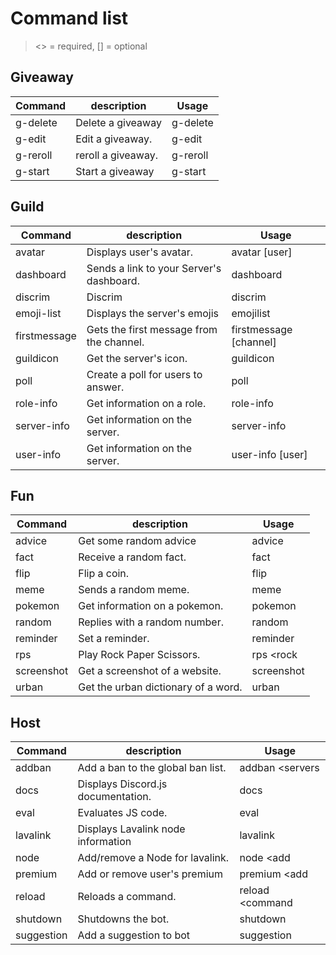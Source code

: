 # Command list
><> = required, [] = optional

## Giveaway
|	Command	| description	| Usage
|---------------|--------------------|--------------|
| g-delete	|	Delete a giveaway	|	g-delete <messageID>	|
| g-edit	|	Edit a giveaway.	|	g-edit <messageID> <AddedTime> <newWinnerCount> <NewPrize>	|
| g-reroll	|	reroll a giveaway.	|	g-reroll <messageID>	|
| g-start	|	Start a giveaway	|	g-start <time> <Number of winners> <prize>	|


## Guild
|	Command	| description	| Usage
|---------------|--------------------|--------------|
| avatar	|	Displays user's avatar.	|	avatar [user]	|
| dashboard	|	Sends a link to your Server's dashboard.	|	dashboard	|
| discrim	|	Discrim	|	discrim <discriminator>	|
| emoji-list	|	Displays the server's emojis	|	emojilist	|
| firstmessage	|	Gets the first message from the channel.	|	firstmessage [channel]	|
| guildicon	|	Get the server's icon.	|	guildicon	|
| poll	|	Create a poll for users to answer.	|	poll <question>	|
| role-info	|	Get information on a role.	|	role-info <role>	|
| server-info	|	Get information on the server.	|	server-info	|
| user-info	|	Get information on the server.	|	user-info [user]	|


## Fun
|	Command	| description	| Usage
|---------------|--------------------|--------------|
| advice	|	Get some random advice	|	advice	|
| fact	|	Receive a random fact.	|	fact	|
| flip	|	Flip a coin.	|	flip	|
| meme	|	Sends a random meme.	|	meme	|
| pokemon	|	Get information on a pokemon.	|	pokemon <pokemon>	|
| random	|	Replies with a random number.	|	random <LowNum> <HighNum>	|
| reminder	|	Set a reminder.	|	reminder <time> <information>	|
| rps	|	Play Rock Paper Scissors.	|	rps <rock | paper | scissors>	|
| screenshot	|	Get a screenshot of a website.	|	screenshot <url>	|
| urban	|	Get the urban dictionary of a word.	|	urban <word>	|


## Host
|	Command	| description	| Usage
|---------------|--------------------|--------------|
| addban	|	Add a ban to the global ban list.	|	addban <userID> <servers | commands> <reason>	|
| docs	|	Displays Discord.js documentation.	|	docs <query>	|
| eval	|	Evaluates JS code.	|	eval <code>	|
| lavalink	|	Displays Lavalink node information	|	lavalink	|
| node	|	Add/remove a Node for lavalink.	|	node <add | remove> [host] [password] [port]	|
| premium	|	Add or remove user's premium	|	premium <add | remove> <user | guild> <ID> [time]	|
| reload	|	Reloads a command.	|	reload <command | event>	|
| shutdown	|	Shutdowns the bot.	|	shutdown	|
| suggestion	|	Add a suggestion to bot	|	suggestion <title> - <description> - <plugin>	|
| system	|	Displays the bots statistics	|	status	|
| test	|	For testing new commands and features	|	test	|
| update	|	Sends an update to bot's guild.	|	update	|


## Image
|	Command	| description	| Usage
|---------------|--------------------|--------------|
| blurpify	|	Blurpify an image.	|	blurpify [file]	|
| captcha	|	Create a captcha image.	|	captcha	|
| cat	|	Have a nice picture of a cat.	|	cat	|
| changemymind	|	Create a change my mind image.	|	changemymind <text>	|
| clyde	|	Create a fake Clyde message.	|	clyde <text>	|
| deepfry	|	Deepfry an image.	|	deepfry [file]	|
| dog	|	Have a nice picture of a dog.	|	dog	|
| generate	|	Generate a custom image.	|	generate <option> [image]	|
| image	|	Finds an image based on the topic.	|	image <topic>	|
| phcomment	|	Create a fake Pornhub comment.	|	phcomment [user] <text>	|
| qrcode	|	Create a QR code.	|	qrcode <text | file>	|
| ship	|	Create a ship image.	|	ship <user1> [user2]	|
| stickbug	|	Create a stickbug meme.	|	stickbug [file]	|
| threats	|	Creates a threat meme.	|	threats [image]	|
| twitter	|	Create a fake Twitter tweet.	|	twitter [user] <text>	|
| whowouldwin	|	Create a whowouldwin image.	|	whowouldwin <user1> [user2]	|


## Level
|	Command	| description	| Usage
|---------------|--------------------|--------------|
| leaderboard	|	Displays the Servers's level leaderboard.	|	leaderboard	|
| rank	|	Shows your rank/Level.	|	level [username]	|


## Misc
|	Command	| description	| Usage
|---------------|--------------------|--------------|
| about	|	Information about me.	|	about	|
| help	|	Sends information about all the commands that I can do.	|	help [command]	|
| invite	|	Send an invite link so people can add me to their server.	|	invite	|
| privacy	|	Sends a link to the privacy policy.	|	privacy	|
| shorturl	|	Creates a shorturl on the URL you sent.	|	shorturl	|
| status	|	Gets the status of the bot.	|	status	|
| support	|	Get support on the bot.	|	support	|
| uptime	|	Gets the uptime of the bot.	|	uptime	|


## Music
|	Command	| description	| Usage
|---------------|--------------------|--------------|
| 247	|	Stays in the voice channel even if no one is in it.	|	24/7	|
| back	|	Plays the previous song in the queue.	|	back	|
| bassboost	|	Bassboost the song	|	bassboost [value]	|
| dc	|	Disconnects the bot from the voice channel.	|	dc	|
| fast-forward	|	Fast forwards the player by your specified amount.	|	fast-forward <time>	|
| join	|	Makes the bot join your voice channel.	|	join	|
| loop	|	Loops the song or queue.	|	loop [queue | song | off]	|
| lyrics	|	Get lyrics on a song.	|	lyrics [song]	|
| move	|	Moves the specified song to the specified position.	|	move <position> <new position>	|
| nightcore	|	Toggles nightcore mode.	|	nightcore	|
| np	|	Shows the current song playing.	|	np	|
| p-add	|	Add a song to the playlist	|	p-add <playlist name> <song>	|
| p-create	|	Create a playlist	|	p-create <playlist name> <search query/link>	|
| p-delete	|	Delete a playlist	|	p-delete <playlist name>	|
| p-load	|	Load a playlist	|	p-load <playlist name>	|
| p-remove	|	remove a song from the playlist	|	p-remove <playlist name> <position> [position]	|
| p-view	|	View a playlist	|	p-view <playlist name>	|
| pause	|	Pauses the music.	|	pause	|
| pitch	|	Sets the player's pitch. If you input "reset", it will set the pitch back to default.	|	pitch	|
| play	|	Play a song.	|	play <link | song name>	|
| queue	|	Displays the queue.	|	queue [pageNumber]	|
| radio	|	Listen to the radio	|	radio	|
| remove	|	Removes a song from the queue	|	remove <position> [position]	|
| resume	|	Resumes the music.	|	resume	|
| rewind	|	Rewinds the player by your specified amount.	|	rewind <time>	|
| search	|	Searches for a song.	|	search <link | song name>	|
| seek	|	Sets the playing track's position to the specified position.	|	seek <time>	|
| shuffle	|	Shuffles the playlist.	|	shuffle	|
| skip	|	Skips the current song.	|	skip	|
| speed	|	Sets the player's playback speed.	|	speed <Number>	|
| vaporwave	|	Toggles vaporwave mode.	|	vaporwave	|
| volume	|	Changes the volume of the song	|	volume <Number>	|


## Moderation
|	Command	| description	| Usage
|---------------|--------------------|--------------|
| ban	|	Ban a user.	|	ban <user> [reason] [time]	|
| clear-warning	|	Remove warnings from a user.	|	clear-warning <user> [warning number]	|
| clear	|	Clear a certain amount of messages.	|	clear <Number> [member]	|
| deafen	|	Deafen a user.	|	deafen <user> [time]	|
| dm	|	DM a user	|	dm <user> <message>	|
| kick	|	Kick a user.	|	kick <user> [reason]	|
| mute	|	Mute a user.	|	mute <user> [time]	|
| nick	|	Change the nickname of a user.	|	nick <user> <name>	|
| report	|	Report a user.	|	report <user> [reason]	|
| slowmode	|	Activate slowmode on a channel.	|	slowmode <time | off>	|
| unban	|	Unban a user.	|	unban <userID> [reason]	|
| undeafen	|	Undeafen a user.	|	undeafen <user>	|
| unmute	|	Unmute a user.	|	unmute <user>	|
| warn	|	Warn a user.	|	warn <user> [time] [reason]	|
| warnings	|	Display number of warnings a user has.	|	warnings [user]	|


## NSFW
|	Command	| description	| Usage
|---------------|--------------------|--------------|
| 4k	|	Look at NSFW images.	|	4k	|
| anal	|	Look at NSFW images.	|	anal	|
| ass	|	Look at NSFW images.	|	ass	|
| boobs	|	Look at NSFW images.	|	boobs	|
| gonewild	|	Look at NSFW images.	|	gonewild	|
| hneko	|	Look at NSFW images.	|	hneko	|
| pgif	|	Look at NSFW images.	|	pgif	|
| pussy	|	Look at NSFW images.	|	pussy	|
| thigh	|	Look at NSFW images.	|	thigh	|


## Plugins
|	Command	| description	| Usage
|---------------|--------------------|--------------|
| rr-add	|	Create a reaction role	|	rr-add [channelID]	|
| rr-remove	|	Make reaction roles	|	reactionroles <messagelink>	|
| set-lang	|	Choose the language for the bot.	|	setlang <language>	|
| set-logs	|	Update the log plugin.	|	set-logs <option> [data]	|
| set-plugin	|	Toggle plugins on and off	|	set-plugin <option>	|


## Ticket
|	Command	| description	| Usage
|---------------|--------------------|--------------|
| ticket-close	|	Closes the current ticket channel	|	ticket-close	|
| ticket-create	|	Creates a ticket	|	ticket-create [reason]	|
| ticket-setup	|	Setups the ticket plugin	|	ticket-setup	|
| ticket	|	Information on ticket plugin.	|	ticket	|


## Searcher
|	Command	| description	| Usage
|---------------|--------------------|--------------|
| fortnite	|	Get information on a Fortnite account.	|	fortnite <kbm | gamepad | touch> <user>	|
| instagram	|	Get information on an Instagram account.	|	instagram <user>	|
| mc	|	Pings a minecraft for information.	|	mc <IP> [Port]	|
| r6	|	Gets statistics on a Rainbow 6 Account.	|	r6 <user> [pc | xbox | ps4] [eu | na | as]	|
| reddit	|	Send a random image from a chosen subreddit.	|	reddit <subreddit>	|
| steam	|	Get information on a Steam account.	|	steam <user>	|
| twitch	|	Get information on a twitch account.	|	twitch <user>	|
| weather	|	Look up the weather in a certain area.	|	weather <location>	|


